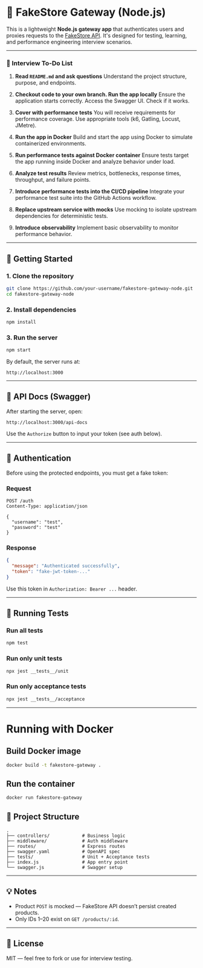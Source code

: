 # 🧪 FakeStore Gateway (Node.js)

This is a lightweight **Node.js gateway app** that authenticates users and proxies requests to the [FakeStore API](https://fakestoreapi.com/). It's designed for testing, learning, and performance engineering interview scenarios.

---

### 🧪 Interview To-Do List

1. **Read `README.md` and ask questions**
   Understand the project structure, purpose, and endpoints.

2. **Checkout code to your own branch. Run the app locally**
   Ensure the application starts correctly. Access the Swagger UI. Check if it works.

3. **Cover with performance tests**
   You will receive requirements for performance coverage. Use appropriate tools (k6, Gatling, Locust, JMetre).

4. **Run the app in Docker**
   Build and start the app using Docker to simulate containerized environments.

5. **Run performance tests against Docker container**
   Ensure tests target the app running inside Docker and analyze behavior under load.

6. **Analyze test results**
   Review metrics, bottlenecks, response times, throughput, and failure points.

7. **Introduce performance tests into the CI/CD pipeline**
   Integrate your performance test suite into the GitHub Actions workflow.

8. **Replace upstream service with mocks**
   Use mocking to isolate upstream dependencies for deterministic tests.

9. **Introduce observability**
   Implement basic observability to monitor performance behavior.

---

## 🚀 Getting Started

### 1. Clone the repository

```bash
git clone https://github.com/your-username/fakestore-gateway-node.git
cd fakestore-gateway-node
````

### 2. Install dependencies

```bash
npm install
```

### 3. Run the server

```bash
npm start
```

By default, the server runs at:

```
http://localhost:3000
```

---

## 📘 API Docs (Swagger)

After starting the server, open:

```
http://localhost:3000/api-docs
```

Use the `Authorize` button to input your token (see auth below).

---

## 🔐 Authentication

Before using the protected endpoints, you must get a fake token:

### Request

```http
POST /auth
Content-Type: application/json

{
  "username": "test",
  "password": "test"
}
```

### Response

```json
{
  "message": "Authenticated successfully",
  "token": "fake-jwt-token-..."
}
```

Use this token in `Authorization: Bearer ...` header.

---

## 🧪 Running Tests

### Run all tests

```bash
npm test
```

### Run only unit tests

```bash
npx jest __tests__/unit
```

### Run only acceptance tests

```bash
npx jest __tests__/acceptance
```

---

# Running with Docker

## Build Docker image

```bash
docker build -t fakestore-gateway .
```

## Run the container

```bash
docker run fakestore-gateway
```

## 📂 Project Structure

```
.
├── controllers/            # Business logic
├── middleware/             # Auth middleware
├── routes/                 # Express routes
├── swagger.yaml            # OpenAPI spec
├── tests/                  # Unit + Acceptance tests
├── index.js                # App entry point
└── swagger.js              # Swagger setup
```

---

## 💡 Notes

* Product `POST` is mocked — FakeStore API doesn’t persist created products.
* Only IDs 1–20 exist on `GET /products/:id`.

---

## 📜 License

MIT — feel free to fork or use for interview testing.

